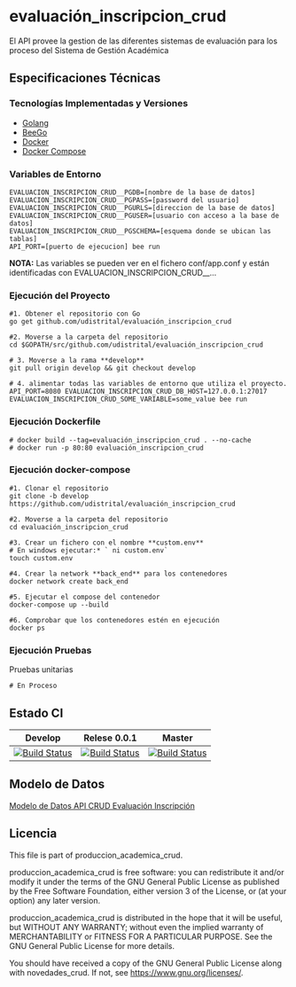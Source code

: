 # evaluación_inscripcion_crud
El API provee la gestion de las diferentes sistemas de evaluación para los proceso del Sistema de Gestión Académica


## Especificaciones Técnicas

### Tecnologías Implementadas y Versiones
* [Golang](https://github.com/udistrital/introduccion_oas/blob/master/instalacion_de_herramientas/golang.md)
* [BeeGo](https://github.com/udistrital/introduccion_oas/blob/master/instalacion_de_herramientas/beego.md)
* [Docker](https://docs.docker.com/engine/install/ubuntu/)
* [Docker Compose](https://docs.docker.com/compose/)

### Variables de Entorno
```shell
EVALUACION_INSCRIPCION_CRUD__PGDB=[nombre de la base de datos]
EVALUACION_INSCRIPCION_CRUD__PGPASS=[password del usuario]
EVALUACION_INSCRIPCION_CRUD__PGURLS=[direccion de la base de datos]
EVALUACION_INSCRIPCION_CRUD__PGUSER=[usuario con acceso a la base de datos]
EVALUACION_INSCRIPCION_CRUD__PGSCHEMA=[esquema donde se ubican las tablas]
API_PORT=[puerto de ejecucion] bee run
```

**NOTA:** Las variables se pueden ver en el fichero conf/app.conf y están identificadas con EVALUACION_INSCRIPCION_CRUD__...

### Ejecución del Proyecto
```shell
#1. Obtener el repositorio con Go
go get github.com/udistrital/evaluación_inscripcion_crud

#2. Moverse a la carpeta del repositorio
cd $GOPATH/src/github.com/udistrital/evaluación_inscripcion_crud

# 3. Moverse a la rama **develop**
git pull origin develop && git checkout develop

# 4. alimentar todas las variables de entorno que utiliza el proyecto.
API_PORT=8080 EVALUACION_INSCRIPCION_CRUD_DB_HOST=127.0.0.1:27017 EVALUACION_INSCRIPCION_CRUD_SOME_VARIABLE=some_value bee run
```

### Ejecución Dockerfile
```shell
# docker build --tag=evaluación_inscripcion_crud . --no-cache
# docker run -p 80:80 evaluación_inscripcion_crud
```

### Ejecución docker-compose
```shell
#1. Clonar el repositorio
git clone -b develop https://github.com/udistrital/evaluación_inscripcion_crud

#2. Moverse a la carpeta del repositorio
cd evaluación_inscripcion_crud

#3. Crear un fichero con el nombre **custom.env**
# En windows ejecutar:* ` ni custom.env`
touch custom.env

#4. Crear la network **back_end** para los contenedores
docker network create back_end

#5. Ejecutar el compose del contenedor
docker-compose up --build

#6. Comprobar que los contenedores estén en ejecución
docker ps
```

### Ejecución Pruebas

Pruebas unitarias
```shell
# En Proceso
```
## Estado CI

| Develop | Relese 0.0.1 | Master |
| -- | -- | -- |
| [![Build Status](https://hubci.portaloas.udistrital.edu.co/api/badges/udistrital/evaluación_inscripcion_crud/status.svg?ref=refs/heads/develop)](https://hubci.portaloas.udistrital.edu.co/udistrital/evaluación_inscripcion_crud) | [![Build Status](https://hubci.portaloas.udistrital.edu.co/api/badges/udistrital/evaluación_inscripcion_crud/status.svg?ref=refs/heads/release/0.0.1)](https://hubci.portaloas.udistrital.edu.co/udistrital/evaluación_inscripcion_crud) | [![Build Status](https://hubci.portaloas.udistrital.edu.co/api/badges/udistrital/evaluación_inscripcion_crud/status.svg)](https://hubci.portaloas.udistrital.edu.co/udistrital/evaluación_inscripcion_crud) |


## Modelo de Datos
[Modelo de Datos API CRUD Evaluación Inscripción](https://user-images.githubusercontent.com/14035745/66088107-8b0b8880-e53f-11e9-99e3-a972a986c817.png)


## Licencia

This file is part of produccion_academica_crud.

produccion_academica_crud is free software: you can redistribute it and/or modify it under the terms of the GNU General Public License as published by the Free Software Foundation, either version 3 of the License, or (at your option) any later version.

produccion_academica_crud is distributed in the hope that it will be useful, but WITHOUT ANY WARRANTY; without even the implied warranty of MERCHANTABILITY or FITNESS FOR A PARTICULAR PURPOSE. See the GNU General Public License for more details.

You should have received a copy of the GNU General Public License along with novedades_crud. If not, see https://www.gnu.org/licenses/.